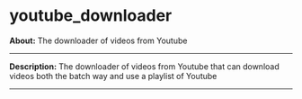 # youtube_downloader



**About:** The downloader of videos from Youtube

<hr>

**Description:** The downloader of videos from Youtube that can download videos both the batch way and use a playlist of Youtube 

<hr>
